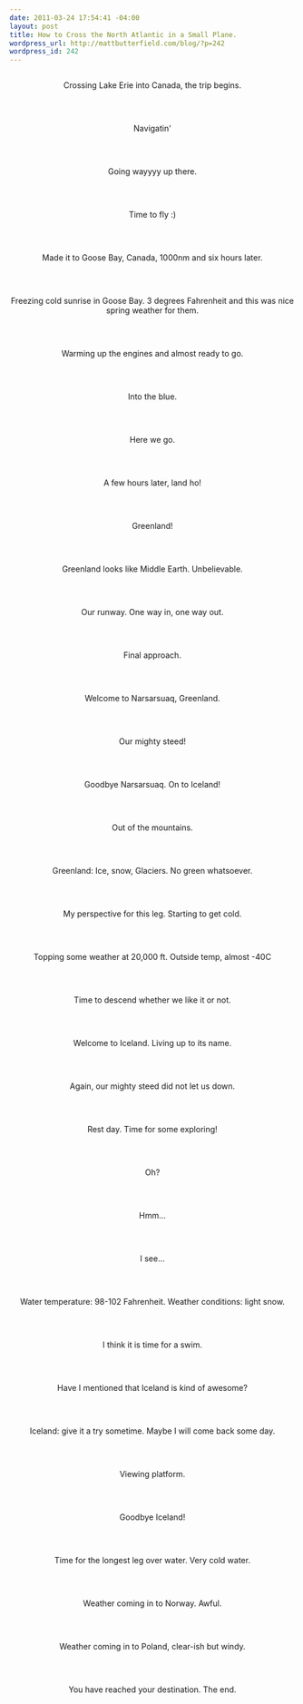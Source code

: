 ```yaml
--- 
date: 2011-03-24 17:54:41 -04:00
layout: post
title: How to Cross the North Atlantic in a Small Plane.
wordpress_url: http://mattbutterfield.com/blog/?p=242
wordpress_id: 242
---
```

<p style="text-align: center;"><img src="http://mattbutterfield.com/blogpics/poland/001.jpg" alt="" /></p>
<p style="text-align: center;">Crossing Lake Erie into Canada, the trip begins.</p>
<p><P align "left">&nbsp;</P></p>

<p style="text-align: center;"><img src="http://mattbutterfield.com/blogpics/poland/002.jpg" alt="" /></p>
<p style="text-align: center;">Navigatin'</p>
<p><P align "left">&nbsp;</P></p>

<p style="text-align: center;"><img src="http://mattbutterfield.com/blogpics/poland/003.jpg" alt="" /></p>
<p style="text-align: center;">Going wayyyy up there.</p>
<p><P align "left">&nbsp;</P></p>

<p style="text-align: center;"><img src="http://mattbutterfield.com/blogpics/poland/004.jpg" alt="" /></p>
<p style="text-align: center;">Time to fly :)</p>
<p><P align "left">&nbsp;</P></p>

<p style="text-align: center;"><img src="http://mattbutterfield.com/blogpics/poland/005.jpg" alt="" /></p>
<p style="text-align: center;">Made it to Goose Bay, Canada, 1000nm and six hours later.</p>
<p><P align "left">&nbsp;</P></p>

<p style="text-align: center;"><img src="http://mattbutterfield.com/blogpics/poland/006.jpg" alt="" /></p>
<p style="text-align: center;">Freezing cold sunrise in Goose Bay. 3 degrees Fahrenheit and this was nice spring weather for them.</p>
<p><P align "left">&nbsp;</P></p>

<p style="text-align: center;"><img src="http://mattbutterfield.com/blogpics/poland/007.jpg" alt="" /></p>
<p style="text-align: center;">Warming up the engines and almost ready to go.</p>
<p><P align "left">&nbsp;</P></p>

<p style="text-align: center;"><img src="http://mattbutterfield.com/blogpics/poland/008.jpg" alt="" /></p>
<p style="text-align: center;">Into the blue.</p>
<p><P align "left">&nbsp;</P></p>

<p style="text-align: center;"><img src="http://mattbutterfield.com/blogpics/poland/009.jpg" alt="" /></p>
<p style="text-align: center;">Here we go.</p>
<p><P align "left">&nbsp;</P></p>

<p style="text-align: center;"><img src="http://mattbutterfield.com/blogpics/poland/010.jpg" alt="" /></p>
<p style="text-align: center;">A few hours later, land ho!</p>
<p><P align "left">&nbsp;</P></p>

<p style="text-align: center;"><img src="http://mattbutterfield.com/blogpics/poland/011.jpg" alt="" /></p>
<p style="text-align: center;">Greenland!</p>
<p><P align "left">&nbsp;</P></p>

<p style="text-align: center;"><img src="http://mattbutterfield.com/blogpics/poland/012.jpg" alt="" /></p>
<p style="text-align: center;">Greenland looks like Middle Earth.  Unbelievable.</p>
<p><P align "left">&nbsp;</P></p>

<p style="text-align: center;"><img src="http://mattbutterfield.com/blogpics/poland/013.jpg" alt="" /></p>
<p style="text-align: center;">Our runway.  One way in, one way out.</p>
<p><P align "left">&nbsp;</P></p>

<p style="text-align: center;"><img src="http://mattbutterfield.com/blogpics/poland/015.jpg" alt="" /></p>
<p style="text-align: center;">Final approach.</p>
<p><P align "left">&nbsp;</P></p>

<p style="text-align: center;"><img src="http://mattbutterfield.com/blogpics/poland/016.jpg" alt="" /></p>
<p style="text-align: center;">Welcome to Narsarsuaq, Greenland.</p>
<p><P align "left">&nbsp;</P></p>

<p style="text-align: center;"><img src="http://mattbutterfield.com/blogpics/poland/017.jpg" alt="" /></p>
<p style="text-align: center;">Our mighty steed!</p>
<p><P align "left">&nbsp;</P></p>

<p style="text-align: center;"><img src="http://mattbutterfield.com/blogpics/poland/018.jpg" alt="" /></p>
<p style="text-align: center;">Goodbye Narsarsuaq.  On to Iceland!</p>
<p><P align "left">&nbsp;</P></p>

<p style="text-align: center;"><img src="http://mattbutterfield.com/blogpics/poland/019.jpg" alt="" /></p>
<p style="text-align: center;">Out of the mountains.</p>
<p><P align "left">&nbsp;</P></p>

<p style="text-align: center;"><img src="http://mattbutterfield.com/blogpics/poland/020.jpg" alt="" /></p>
<p style="text-align: center;">Greenland: Ice, snow, Glaciers.  No green whatsoever.</p>
<p><P align "left">&nbsp;</P></p>

<p style="text-align: center;"><img src="http://mattbutterfield.com/blogpics/poland/021.jpg" alt="" /></p>
<p style="text-align: center;">My perspective for this leg.  Starting to get cold.</p>
<p><P align "left">&nbsp;</P></p>

<p style="text-align: center;"><img src="http://mattbutterfield.com/blogpics/poland/022.jpg" alt="" /></p>
<p style="text-align: center;">Topping some weather at 20,000 ft.  Outside temp, almost -40C</p>
<p><P align "left">&nbsp;</P></p>

<p style="text-align: center;"><img src="http://mattbutterfield.com/blogpics/poland/023.jpg" alt="" /></p>
<p style="text-align: center;">Time to descend whether we like it or not.</p>
<p><P align "left">&nbsp;</P></p>

<p style="text-align: center;"><img src="http://mattbutterfield.com/blogpics/poland/024.jpg" alt="" /></p>
<p style="text-align: center;">Welcome to Iceland.  Living up to its name.</p>
<p><P align "left">&nbsp;</P></p>

<p style="text-align: center;"><img src="http://mattbutterfield.com/blogpics/poland/025.jpg" alt="" /></p>
<p style="text-align: center;">Again, our mighty steed did not let us down.</p>
<p><P align "left">&nbsp;</P></p>

<p style="text-align: center;"><img src="http://mattbutterfield.com/blogpics/poland/026.jpg" alt="" /></p>
<p style="text-align: center;">Rest day.  Time for some exploring!</p>
<p><P align "left">&nbsp;</P></p>

<p style="text-align: center;"><img src="http://mattbutterfield.com/blogpics/poland/027.jpg" alt="" /></p>
<p style="text-align: center;">Oh?</p>
<p><P align "left">&nbsp;</P></p>

<p style="text-align: center;"><img src="http://mattbutterfield.com/blogpics/poland/028.jpg" alt="" /></p>
<p style="text-align: center;">Hmm...</p>
<p><P align "left">&nbsp;</P></p>

<p style="text-align: center;"><img src="http://mattbutterfield.com/blogpics/poland/029.jpg" alt="" /></p>
<p style="text-align: center;">I see...</p>
<p><P align "left">&nbsp;</P></p>

<p style="text-align: center;"><img src="http://mattbutterfield.com/blogpics/poland/030.jpg" alt="" /></p>
<p style="text-align: center;">Water temperature: 98-102 Fahrenheit.  Weather conditions: light snow.</p>
<p><P align "left">&nbsp;</P></p>

<p style="text-align: center;"><img src="http://mattbutterfield.com/blogpics/poland/031.jpg" alt="" /></p>
<p style="text-align: center;">I think it is time for a swim.</p>
<p><P align "left">&nbsp;</P></p>

<p style="text-align: center;"><img src="http://mattbutterfield.com/blogpics/poland/032.jpg" alt="" /></p>
<p style="text-align: center;">Have I mentioned that Iceland is kind of awesome?</p>
<p><P align "left">&nbsp;</P></p>

<p style="text-align: center;"><img src="http://mattbutterfield.com/blogpics/poland/033.jpg" alt="" /></p>
<p style="text-align: center;">Iceland: give it a try sometime.  Maybe I will come back some day.</p>
<p><P align "left">&nbsp;</P></p>

<p style="text-align: center;"><img src="http://mattbutterfield.com/blogpics/poland/034.jpg" alt="" /></p>
<p style="text-align: center;">Viewing platform.</p>
<p><P align "left">&nbsp;</P></p>

<p style="text-align: center;"><img src="http://mattbutterfield.com/blogpics/poland/035.jpg" alt="" /></p>
<p style="text-align: center;">Goodbye Iceland!</p>
<p><P align "left">&nbsp;</P></p>

<p style="text-align: center;"><img src="http://mattbutterfield.com/blogpics/poland/036.jpg" alt="" /></p>
<p style="text-align: center;">Time for the longest leg over water.  Very cold water.</p>
<p><P align "left">&nbsp;</P></p>

<p style="text-align: center;"><img src="http://mattbutterfield.com/blogpics/poland/037.jpg" alt="" /></p>
<p style="text-align: center;">Weather coming in to Norway.  Awful.</p>
<p><P align "left">&nbsp;</P></p>

<p style="text-align: center;"><img src="http://mattbutterfield.com/blogpics/poland/038.jpg" alt="" /></p>
<p style="text-align: center;">Weather coming in to Poland, clear-ish but windy.</p>
<p><P align "left">&nbsp;</P></p>

<p style="text-align: center;"><img src="http://mattbutterfield.com/blogpics/poland/040.jpg" alt="" /></p>
<p style="text-align: center;">You have reached your destination.  The end.</p>
<p><P align "left">&nbsp;</P></p>
